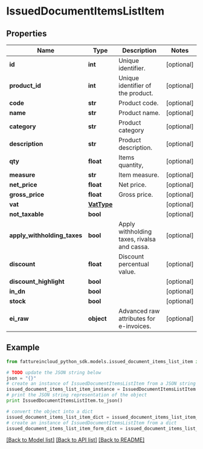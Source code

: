 # IssuedDocumentItemsListItem


## Properties
Name | Type | Description | Notes
------------ | ------------- | ------------- | -------------
**id** | **int** | Unique identifier. | [optional] 
**product_id** | **int** | Unique identifier of the product. | [optional] 
**code** | **str** | Product code. | [optional] 
**name** | **str** | Product name. | [optional] 
**category** | **str** | Product category | [optional] 
**description** | **str** | Product description. | [optional] 
**qty** | **float** | Items quantity, | [optional] 
**measure** | **str** | Item measure. | [optional] 
**net_price** | **float** | Net price. | [optional] 
**gross_price** | **float** | Gross price. | [optional] 
**vat** | [**VatType**](VatType.md) |  | [optional] 
**not_taxable** | **bool** |  | [optional] 
**apply_withholding_taxes** | **bool** | Apply withholding taxes, rivalsa and cassa. | [optional] 
**discount** | **float** | Discount percentual value. | [optional] 
**discount_highlight** | **bool** |  | [optional] 
**in_dn** | **bool** |  | [optional] 
**stock** | **bool** |  | [optional] 
**ei_raw** | **object** | Advanced raw attributes for e-invoices. | [optional] 

## Example

```python
from fattureincloud_python_sdk.models.issued_document_items_list_item import IssuedDocumentItemsListItem

# TODO update the JSON string below
json = "{}"
# create an instance of IssuedDocumentItemsListItem from a JSON string
issued_document_items_list_item_instance = IssuedDocumentItemsListItem.from_json(json)
# print the JSON string representation of the object
print IssuedDocumentItemsListItem.to_json()

# convert the object into a dict
issued_document_items_list_item_dict = issued_document_items_list_item_instance.to_dict()
# create an instance of IssuedDocumentItemsListItem from a dict
issued_document_items_list_item_form_dict = issued_document_items_list_item.from_dict(issued_document_items_list_item_dict)
```
[[Back to Model list]](../README.md#documentation-for-models) [[Back to API list]](../README.md#documentation-for-api-endpoints) [[Back to README]](../README.md)



